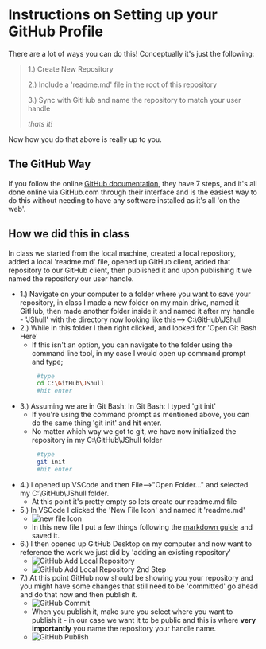 # Instructions on Setting up your GitHub Profile

There are a lot of ways you can do this! Conceptually it's just the following:

> 1.) Create New Repository
>
> 2.) Include a 'readme.md' file in the root of this repository
>
> 3.) Sync with GitHub and name the repository to match your user handle
>
> *thats it!*

Now how you do that above is really up to you. 

## The GitHub Way

If you follow the online [GitHub documentation](https://docs.github.com/en/account-and-profile/setting-up-and-managing-your-github-profile/customizing-your-profile/managing-your-profile-readme), they have 7 steps, and it's all done online via GitHub.com through their interface and is the easiest way to do this without needing to have any software installed as it's all 'on the web'. 

## How we did this in class

In class we started from the local machine, created a local repository, added a local 'readme.md' file, opened up GitHub client, added that repository to our GitHub client, then published it and upon publishing it we named the repository our user handle.

- 1.) Navigate on your computer to a folder where you want to save your repository, in class I made a new folder on my main drive, named it GitHub, then made another folder inside it and named it after my handle - 'JShull' with the directory now looking like this--> C:\GitHub\JShull 
- 2.) While in this folder I then right clicked, and looked for 'Open Git Bash Here'
  - If this isn't an option, you can navigate to the folder using the command line tool, in my case I would open up command prompt and type;

```bash
        #type
        cd C:\GitHub\JShull
        #hit enter
```

- 3.) Assuming we are in Git Bash: In Git Bash: I typed 'git init'
  - If you're using the command prompt as mentioned above, you can do the same thing 'git init' and hit enter.
  - No matter which way we got to git, we have now initialized the repository in my C:\GitHub\JShull folder

```bash
        #type
        git init
        #hit enter
```

- 4.) I opened up VSCode and then File-->"Open Folder..." and selected my C:\GitHub\JShull folder.
  - At this point it's pretty empty so lets create our readme.md file
- 5.) In VSCode I clicked the 'New File Icon' and named it 'readme.md'
  - ![new file Icon](newFileVSCode.png)
  - In this new file I put a few things following the [markdown guide](https://www.markdownguide.org/) and saved it.
- 6.) I then opened up GitHub Desktop on my computer and now want to reference the work we just did by 'adding an existing repository'
  - ![GitHub Add Local Repository](githubDesktopAddLocal.png)
  - ![GitHub Add Local Repository 2nd Step](githubDesktopAddLocalStepTwo.png)
- 7.) At this point GitHub now should be showing you your repository and you might have some changes that still need to be 'committed' go ahead and do that now and then publish it.
  - ![GitHub Commit](gitHubCommit.png)
  - When you publish it, make sure you select where you want to publish it - in our case we want it to be public and this is where **very importantly** you name the repository your handle name.
  - ![GitHub Publish](gitHubPublish.png)
